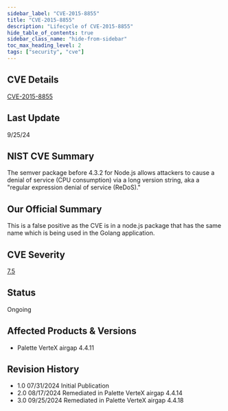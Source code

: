```yaml
---
sidebar_label: "CVE-2015-8855"
title: "CVE-2015-8855"
description: "Lifecycle of CVE-2015-8855"
hide_table_of_contents: true
sidebar_class_name: "hide-from-sidebar"
toc_max_heading_level: 2
tags: ["security", "cve"]
---
```


## CVE Details

[CVE-2015-8855](https://nvd.nist.gov/vuln/detail/CVE-2015-8855)

## Last Update

9/25/24

## NIST CVE Summary

The semver package before 4.3.2 for Node.js allows attackers to cause a denial of service (CPU consumption) via a long
version string, aka a "regular expression denial of service (ReDoS)."

## Our Official Summary

This is a false positive as the CVE is in a node.js package that has the same name which is being used in the Golang
application.

## CVE Severity

[7.5](https://nvd.nist.gov/vuln/detail/CVE-2015-8855)

## Status

Ongoing

## Affected Products & Versions

- Palette VerteX airgap 4.4.11

## Revision History

- 1.0 07/31/2024 Initial Publication
- 2.0 08/17/2024 Remediated in Palette VerteX airgap 4.4.14
- 3.0 09/25/2024 Remediated in Palette VerteX airgap 4.4.18

